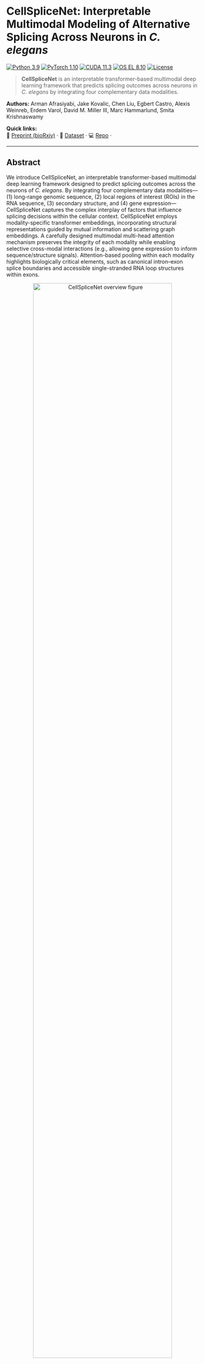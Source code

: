 # CellSpliceNet: Interpretable Multimodal Modeling of Alternative Splicing Across Neurons in *C. elegans*

[![Python 3.9](https://img.shields.io/badge/python-3.9-blue.svg)](https://www.python.org/)
[![PyTorch 1.10](https://img.shields.io/badge/PyTorch-1.10-EE4C2C.svg)](https://pytorch.org/)
[![CUDA 11.3](https://img.shields.io/badge/CUDA-11.3-green.svg)](https://developer.nvidia.com/cuda-toolkit)
[![OS EL 8.10](https://img.shields.io/badge/OS-Enterprise%20Linux%208.10-lightgrey.svg)](#requirements)
[![License](https://img.shields.io/badge/License-see%20LICENSE-informational.svg)](#license)

> **CellSpliceNet** is an interpretable transformer-based multimodal deep learning framework that predicts splicing outcomes across neurons in *C. elegans* by integrating four complementary data modalities.

**Authors:** Arman Afrasiyabi, Jake Kovalic, Chen Liu, Egbert Castro, Alexis Weinreb, Erdem Varol, David M. Miller III, Marc Hammarlund, Smita Krishnaswamy

**Quick links:**  
📄 [Preprint (bioRxiv)](https://www.biorxiv.org/content/10.1101/2025.06.22.660966v1) · 🧪 [Dataset](https://github.com/KrishnaswamyLab/CellSpliceNet-dataset) · 💻 [Repo](https://github.com/KrishnaswamyLab/CellSpliceNet) · 

---

## Abstract

We introduce CellSpliceNet, an interpretable transformer-based multimodal deep learning framework designed to predict splicing outcomes across the neurons of *C. elegans*. By integrating four complementary data modalities—(1) long-range genomic sequence, (2) local regions of interest (ROIs) in the RNA sequence, (3) secondary structure, and (4) gene expression—CellSpliceNet captures the complex interplay of factors that influence splicing decisions within the cellular context. CellSpliceNet employs modality-specific transformer embeddings, incorporating structural representations guided by mutual information and scattering graph embeddings. A carefully designed multimodal multi-head attention mechanism preserves the integrity of each modality while enabling selective cross-modal interactions (e.g., allowing gene expression to inform sequence/structure signals). Attention-based pooling within each modality highlights biologically critical elements, such as canonical intron–exon splice boundaries and accessible single-stranded RNA loop structures within exons.

<p align="center">
  <img src="./CellSplceNet.png" alt="CellSpliceNet overview figure" width="85%">
</p>

---

## Highlights

- **Multimodal fusion:** sequence (global + ROI), secondary structure, and gene expression.  
- **Interpretable attention:** modality-specific pooling surfaces biologically relevant signals (e.g., splice boundaries, loop accessibility).  
- **Selective cross-modal attention:** preserves modality integrity while enabling targeted information flow.   

---

## Table of Contents

- [Repository Structure](#repository-structure)  
- [Requirements](#requirements)  
- [Installation](#installation)  
- [Data: Download & Configure](#data-download--configure)  
- [Quickstart: Train & Validate](#quickstart-train--validate)  
- [Pretrained Weights](#pretrained-weights)  
- [Troubleshooting](#troubleshooting)  
- [Contributing](#contributing)  
- [License](#license)  
- [Citation](#citation)

---

## Repository Structure

```
CellSpliceNet/
  src/
    data/           # datasets + dataloaders
    models/         # model definitions (transformers, heads, etc.)
    nn/             # neural modules and layers
    utils/          # logging, seeding, config helpers, misc
    viz/            # visualization utilities for results/attention maps
    train.py        # train/eval loops
  pp/               # (optional) pre/post-processing assets; preprocessed data provided
  requirements.txt
  LICENSE
  README.md
```

---

## Requirements

- **OS:** Enterprise Linux 8.10 (other modern Linux distros likely fine)  
- **Python:** 3.9.18  
- **CUDA:** 11.3.1 (for GPU training)  
- **PyTorch:** 1.10.2  
- **Dependencies:** see `requirements.txt` *(or `environment.yml` if provided)*

---

## Installation

### 1) Clone
```bash
git clone https://github.com/KrishnaswamyLab/CellSpliceNet
cd CellSpliceNet
```

### 2) Environment (choose one)

**Conda (recommended)**
```bash
# If your HPC requires modules, load them first (otherwise skip):
# module load CUDA/11.3.1 CUDAcore/11.3.1 cuDNN/8.2.1.32-CUDA-11.3.1

# Option A: from environment.yml (if present)
conda env create -f environment.yml -n CellSpliceNet

# Option B: from requirements.txt
conda create -n CellSpliceNet python=3.9
conda activate CellSpliceNet
pip install -r requirements.txt

# Install PyTorch matching your CUDA (example for CUDA 11.3):
# (Adjust to your platform if needed)
pip install torch==1.10.2 torchvision==0.11.3 torchaudio==0.10.2
```

**Virtualenv**
```bash
python3.9 -m venv .venv
source .venv/bin/activate
pip install -r requirements.txt
```

> **Tip:** If you see a CUDA version mismatch at runtime, reinstall PyTorch with the correct CUDA build.

---

## Data: Download & Configure

1. Download the dataset: **[CellSpliceNet-dataset](https://github.com/KrishnaswamyLab/CellSpliceNet-dataset)**  
2. Set the dataset root in `src/args.py`:
   ```python
   dataset_root = "/path/to/your/dataset"
   ```
   *(If the code supports CLI/environment overrides in your fork, you can use those instead; otherwise edit `args.py`.)*

---

## Quickstart: Train & Validate

Run the default training loop (includes validation as configured):
```bash
python src/train.py
```

- Logs, checkpoints, and metrics will be saved as defined in `src/utils` (and/or your config).
- For experiment control (epochs, batch size, etc.), update `src/args.py` (or your config system if present).

---

## Pretrained Weights

A pretrained model is available here: **[CellSpliceNet-dataset](https://github.com/KrishnaswamyLab/CellSpliceNet-dataset)**.  
Download the weights and point your configuration/checkpoint loader to the file path per your setup.

---

## Troubleshooting

- **CUDA mismatch / “CUDA driver version is insufficient”:**  
  Ensure your installed PyTorch build matches your system CUDA (or use the CPU build).
- **Out of GPU memory:**  
  Reduce `batch_size` and/or sequence length; consider gradient accumulation or mixed precision (AMP).
- **Dataset path errors:**  
  Double-check `dataset_root` in `src/args.py` and that the expected subfolders/files exist.
- **Image not rendering in README:**  
  Confirm the filename is exactly `CellSplceNet.png` in the repository root (case-sensitive on Linux).

---

## Contributing

Contributions are welcome! Please open an issue to discuss major changes. For pull requests:
1. Fork the repo and create a feature branch.  
2. Add or update tests if applicable.  
3. Ensure style/formatting is consistent.  
4. Open a PR with a clear description and motivation.

---

## License

This project is distributed under the terms specified in the **[LICENSE](https://github.com/KrishnaswamyLab/CellSpliceNet/blob/main/LICENSE.md)** file.

---

## Citation

If you use this repository, models, or ideas in your research, please cite:

```bibtex
@article{Afrasiyabi2025CellSpliceNet,
  title   = {CellSpliceNet: Interpretable Multimodal Modeling of Alternative Splicing Across Neurons in C. elegans},
  author  = {Afrasiyabi, Arman and Kovalic, Jake and Liu, Chen and Castro, Egbert and Weinreb, Alexis and Varol, Erdem and Miller, David M., III and Hammarlund, Marc and Krishnaswamy, Smita},
  journal = {bioRxiv},
  year    = {2025},
  doi     = {10.1101/2025.06.22.660966},
  url     = {https://www.biorxiv.org/content/10.1101/2025.06.22.660966v1}
}
```
